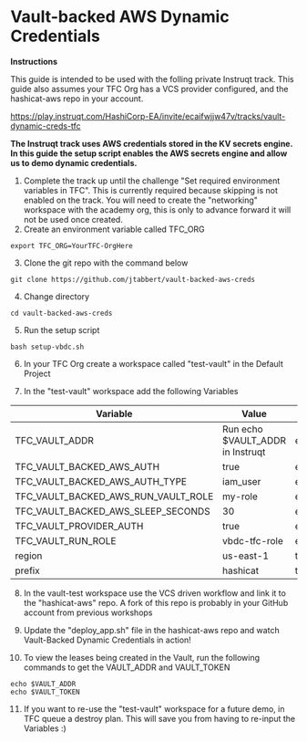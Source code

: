 # Vault-backed AWS Dynamic Credentials

**Instructions**

This guide is intended to be used with the folling private Instruqt track.  This guide also assumes your TFC Org has a VCS provider configured, and the hashicat-aws repo in your account.

https://play.instruqt.com/HashiCorp-EA/invite/ecaifwjjw47v/tracks/vault-dynamic-creds-tfc

**The Instruqt track uses AWS credentials stored in the KV secrets engine.  In this guide the setup script enables the AWS secrets engine and allow us to demo dynamic credentials.**

1. Complete the track up until the challenge "Set required environment variables in TFC".  This is currently required because skipping is not enabled on the track.  You will need to create the "networking" workspace with the academy org, this is only to advance forward it will not be used once created.
2. Create an environment variable called TFC_ORG
```
export TFC_ORG=YourTFC-OrgHere
```
3. Clone the git repo with the command below
```
git clone https://github.com/jtabbert/vault-backed-aws-creds
```
4. Change directory
```
cd vault-backed-aws-creds
```
5. Run the setup script
```
bash setup-vbdc.sh
```
6. In your TFC Org create a workspace called "test-vault" in the Default Project

7. In the "test-vault" workspace add the following Variables

| Variable  | Value  | Type  |
|---|---|---|
| TFC_VAULT_ADDR  | Run echo $VAULT_ADDR in Instruqt  | env  |
| TFC_VAULT_BACKED_AWS_AUTH  | true  | env  |
| TFC_VAULT_BACKED_AWS_AUTH_TYPE | iam_user  |  env |
| TFC_VAULT_BACKED_AWS_RUN_VAULT_ROLE  | my-role  | env  |
| TFC_VAULT_BACKED_AWS_SLEEP_SECONDS  | 30  | env  |
| TFC_VAULT_PROVIDER_AUTH  | true  | env  |
| TFC_VAULT_RUN_ROLE  | vbdc-tfc-role  | env  |
| region  | us-east-1  | terraform  |
| prefix  | hashicat  | terraform  |

8. In the vault-test workspace use the VCS driven workflow and link it to the "hashicat-aws" repo.  A fork of this repo is probably in your GitHub account from previous workshops

9. Update the "deploy_app.sh" file in the hashicat-aws repo and watch Vault-Backed Dynamic Credentials in action!

10. To view the leases being created in the Vault, run the following commands to get the VAULT_ADDR and VAULT_TOKEN
```
echo $VAULT_ADDR
echo $VAULT_TOKEN
```
11. If you want to re-use the "test-vault" workspace for a future demo, in TFC queue a destroy plan.  This will save you from having to re-input the Variables :) 
